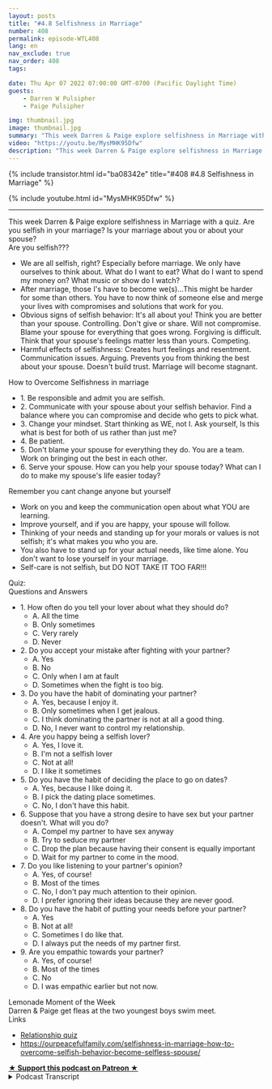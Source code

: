 ```yaml
---
layout: posts
title: "#4.8 Selfishness in Marriage"
number: 408
permalink: episode-WTL408
lang: en
nav_exclude: true
nav_order: 408
tags:

date: Thu Apr 07 2022 07:00:00 GMT-0700 (Pacific Daylight Time)
guests:
    - Darren W Pulsipher
    - Paige Pulsipher

img: thumbnail.jpg
image: thumbnail.jpg
summary: "This week Darren & Paige explore selfishness in Marriage with a quiz. Are you selfish in your marriage? Is your marriage about you or about your spouse? "
video: "https://youtu.be/MysMHK95Dfw"
description: "This week Darren & Paige explore selfishness in Marriage with a quiz. Are you selfish in your marriage? Is your marriage about you or about your spouse? "
---
```


<div>
{% include transistor.html id="ba08342e" title="#408 #4.8 Selfishness in Marriage" %}

{% include youtube.html id="MysMHK95Dfw" %}
</div>

---

<html><head></head><body><div>This week Darren &amp; Paige explore selfishness in Marriage with a quiz. Are you selfish in your marriage? Is your marriage about you or about your spouse?&nbsp;</div><div>Are you selfish???&nbsp;</div><ul><li>We are all selfish, right? Especially before marriage. We only have ourselves to think about. What do I want to eat? What do I want to spend my money on? What music or show do I watch?</li><li>After marriage, those I's have to become we(s)...This might be harder for some than others. You have to now think of someone else and merge your lives with compromises and solutions that work for you.</li><li>Obvious signs of selfish behavior: It's all about you! Think you are better than your spouse. Controlling. Don't give or share. Will not compromise. Blame your spouse for everything that goes wrong. Forgiving is difficult. Think that your spouse's feelings matter less than yours. Competing.</li><li>Harmful effects of selfishness: Creates hurt feelings and resentment. Communication issues. Arguing. Prevents you from thinking the best about your spouse. Doesn't build trust. Marriage will become stagnant.</li></ul><div>How to Overcome Selfishness in marriage</div><ul><li>1. Be responsible and admit you are selfish.</li><li>2. Communicate with your spouse about your selfish behavior. Find a balance where you can compromise and decide who gets to pick what.</li><li>3. Change your mindset. Start thinking as WE, not I. Ask yourself, Is this what is best for both of us rather than just me?</li><li>4. Be patient.&nbsp;</li><li>5. Don't blame your spouse for everything they do. You are a team. Work on bringing out the best in each other.</li><li>6. Serve your spouse. How can you help your spouse today? What can I do to make my spouse's life easier today?&nbsp;</li></ul><div>Remember you cant change anyone but yourself</div><ul><li>Work on you and keep the communication open about what YOU are learning.</li><li>Improve yourself, and if you are happy, your spouse will follow.</li><li>Thinking of your needs and standing up for your morals or values is not selfish; it's what makes you who you are.</li><li>You also have to stand up for your actual needs, like time alone. You don't want to lose yourself in your marriage.</li><li>Self-care is not selfish, but DO NOT TAKE IT TOO FAR!!!</li></ul><div>Quiz:</div><div>Questions and Answers</div><ul><li>1. How often do you tell your lover about what they should do?<ul><li>A. All the time</li><li>B. Only sometimes</li><li>C. Very rarely</li><li>D. Never</li></ul></li><li>2. Do you accept your mistake after fighting with your partner?&nbsp;<ul><li>A. Yes</li><li>B. No</li><li>C. Only when I am at fault</li><li>D. Sometimes when the fight is too big.&nbsp;</li></ul></li><li>3. Do you have the habit of dominating your partner?&nbsp;<ul><li>A. Yes, because I enjoy it. &nbsp;</li><li>B. Only sometimes when I get jealous.&nbsp;</li><li>C. I think dominating the partner is not at all a good thing.&nbsp;</li><li>D. No, I never want to control my relationship.&nbsp;</li></ul></li><li>4. Are you happy being a selfish lover?<ul><li>A. Yes, I love it.&nbsp;</li><li>B. I'm not a selfish lover&nbsp;</li><li>C. Not at all!</li><li>D. I like it sometimes</li></ul></li><li>5. Do you have the habit of deciding the place to go on dates?<ul><li>A. Yes, because I like doing it.&nbsp;</li><li>B. I pick the dating place sometimes.</li><li>C. No, I don't have this habit.&nbsp;</li></ul></li><li>6. Suppose that you have a strong desire to have sex but your partner doesn't. What will you do?&nbsp;<ul><li>A. Compel my partner to have sex anyway</li><li>B. Try to seduce my partner</li><li>C. Drop the plan because having their consent is equally important</li><li>D. Wait for my partner to come in the mood.&nbsp;</li></ul></li><li>7. Do you like listening to your partner's opinion?&nbsp;<ul><li>A. Yes, of course!</li><li>B. Most of the times</li><li>C. No, I don't pay much attention to their opinion.&nbsp;</li><li>D. I prefer ignoring their ideas because they are never good.&nbsp;</li></ul></li><li>8. Do you have the habit of putting your needs before your partner?&nbsp;<ul><li>A. Yes</li><li>B. Not at all!</li><li>C. Sometimes I do like that.&nbsp;</li><li>D. I always put the needs of my partner first.&nbsp;</li></ul></li><li>9. Are you empathic towards your partner?&nbsp;<ul><li>A. Yes, of course!</li><li>B. Most of the times</li><li>C. No</li><li>D. I was empathic earlier but not now.&nbsp;</li></ul></li></ul><div>Lemonade Moment of the Week</div><div>Darren &amp; Paige get fleas at the two youngest boys swim meet.</div><div>Links</div><ul><li><a href="https://www.proprofs.com/quiz-school/story.php?title=am-i-selfish-in-my-relationship-quiz_2o2">Relationship quiz</a></li><li><a href="https://ourpeacefulfamily.com/selfishness-in-marriage-how-to-overcome-selfish-behavior-become-selfless-spouse/">https://ourpeacefulfamily.com/selfishness-in-marriage-how-to-overcome-selfish-behavior-become-selfless-spouse/</a></li></ul>
<strong>
  <a href="https://www.patreon.com/wheresthelemonade" target="_donate" rel="payment" title="★ Support this podcast on Patreon ★">★ Support this podcast on Patreon ★</a>
</strong></body></html>

<details>
<summary> Podcast Transcript </summary>

<p></p>

</details>
